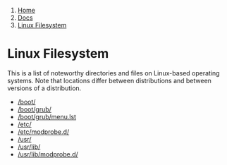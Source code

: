 <!-- -
Title: Linux Filesystem
Description: Noteworthy directories and files on Linux
First Published: 2014-07-12
- -->

<ol class="breadcrumb" itemprop="breadcrumb">
	<li><a href="/">Home</a></li>
	<li><a href="/docs/">Docs</a></li>
	<li><a href="/docs/lfs/">Linux Filesystem</a></li>
</ol>

Linux Filesystem
================

This is a list of noteworthy directories and files on Linux-based operating 
systems. Note that locations differ between distributions and between versions 
of a distribution.

*   [/boot/](/docs/lfs/boot/)
*   [/boot/grub/](/docs/lfs/boot/grub/)
*   [/boot/grub/menu.lst](/docs/lfs/boot/grub/menu.lst.html)
*   [/etc/](/docs/lfs/etc/)
*   [/etc/modprobe.d/](/docs/lfs/etc/modprobe.d/)
*   [/usr/](/docs/lfs/usr/)
*   [/usr/lib/](/docs/lfs/usr/lib/)
*   [/usr/lib/modprobe.d/](/docs/lfs/usr/lib/modprobe.d/)
